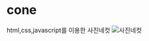 # cone
html,css,javascript를 이용한 사진네컷
![사진네컷](https://user-images.githubusercontent.com/104452243/216827502-5237d663-60fe-4ae7-a0af-34ba57c913f8.png)
